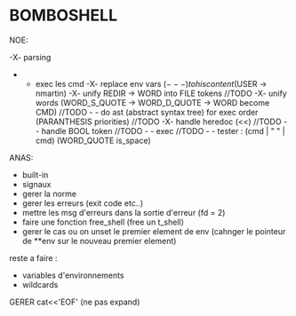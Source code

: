# BOMBOSHELL

NOE:

-X- parsing
- - exec les cmd
	-X- replace env vars ($---) to his content ($USER -> nmartin)
		-X- unify REDIR -> WORD into FILE tokens
//TODO	-X- unify words (WORD_S_QUOTE -> WORD_D_QUOTE -> WORD become CMD)
//TODO	- - do ast (abstract syntax tree) for exec order (PARANTHESIS priorities)
//TODO	-X- handle heredoc (<<)
//TODO	- - handle BOOL token
//TODO	- - exec
//TODO  - - tester : (cmd | "         " | cmd) (WORD_QUOTE is_space)

ANAS:

- built-in
- signaux
- gerer la norme
- gerer les erreurs (exit code etc..)
- mettre les msg d'erreurs dans la sortie d'erreur (fd = 2)
- faire une fonction free_shell (free un t_shell)
- gerer le cas ou on unset le premier element de env (cahnger le pointeur de **env sur le nouveau premier element)

reste a faire :

- variables d'environnements
- wildcards

GERER cat<<'EOF' (ne pas expand)

